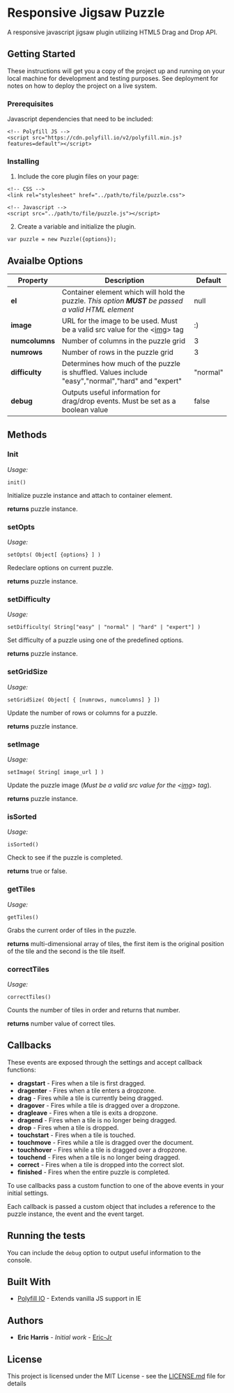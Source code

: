 
# Responsive Jigsaw Puzzle

A responsive javascript jigsaw plugin utilizing HTML5 Drag and Drop API.


## Getting Started

These instructions will get you a copy of the project up and running on your local machine for development and testing purposes. See deployment for notes on how to deploy the project on a live system.


### Prerequisites

Javascript dependencies that need to be included:

```
<!-- Polyfill JS -->
<script src="https://cdn.polyfill.io/v2/polyfill.min.js?features=default"></script>
```


### Installing

1. Include the core plugin files on your page:

```
<!-- CSS -->
<link rel="stylesheet" href="../path/to/file/puzzle.css">

<!-- Javascript -->
<script src="../path/to/file/puzzle.js"></script>
```

2. Create a variable and initialize the plugin.

```
var puzzle = new Puzzle({options});
```

## Avaialbe Options

| Property 	| Description 	| Default 	|
| --------- | ------------- | --------- |
| **el**	| Container element which will hold the puzzle. _This option **MUST** be passed a valid HTML element_ | null |
| **image**	| URL for the image to be used. Must be a valid src value for the <[img](https://developer.mozilla.org/en-US/docs/Web/HTML/Element/img#Supported_image_formats)> tag | :) |
| **numcolumns** | Number of columns in the puzzle grid | 3 |
| **numrows** | Number of rows in the puzzle grid | 3 |
| **difficulty** | Determines how much of the puzzle is shuffled. Values include "easy","normal","hard" and "expert" | "normal" |
| **debug** | Outputs useful information for drag/drop events. Must be set as a boolean value | false |


## Methods

### Init
_Usage:_
```
init()
```

Initialize puzzle instance and attach to container element.

**returns** puzzle instance.

### setOpts
_Usage:_
```
setOpts( Object[ {options} ] )
```

Redeclare options on current puzzle.

**returns** puzzle instance.

### setDifficulty
_Usage:_
```
setDifficulty( String["easy" | "normal" | "hard" | "expert"] )
```

Set difficulty of a puzzle using one of the predefined options.

**returns** puzzle instance.

### setGridSize
_Usage:_
```
setGridSize( Object[ { [numrows, numcolumns] } ])
```

Update the number of rows or columns for a puzzle.

**returns** puzzle instance.

### setImage
_Usage:_
```
setImage( String[ image_url ] )
```

Update the puzzle image (_Must be a valid src value for the <[img](https://developer.mozilla.org/en-US/docs/Web/HTML/Element/img#Supported_image_formats)> tag_).

**returns** puzzle instance.

### isSorted
_Usage:_
```
isSorted()
```

Check to see if the puzzle is completed.

**returns** true or false.

### getTiles
_Usage:_
```
getTiles()
```

Grabs the current order of tiles in the puzzle.

**returns** multi-dimensional array of tiles, the first item is the original position of the tile and the second is the tile itself.

### correctTiles
_Usage:_
```
correctTiles()
```

Counts the number of tiles in order and returns that number.

**returns** number value of correct tiles.

## Callbacks

These events are exposed through the settings and accept callback functions:

* __dragstart__ - Fires when a tile is first dragged.
* __dragenter__ - Fires when a tile enters a dropzone.
* __drag__ - Fires while a tile is currently being dragged.
* __dragover__ - Fires while a tile is dragged over a dropzone.
* __dragleave__ - Fires when a tile is exits a dropzone.
* __dragend__ - Fires when a tile is no longer being dragged.
* __drop__ - Fires when a tile is dropped.
* __touchstart__ - Fires when a tile is touched.
* __touchmove__ - Fires while a tile is dragged over the document.
* __touchhover__ - Fires while a tile is dragged over a dropzone.
* __touchend__ - Fires when a tile is no longer being dragged.
* __correct__ - Fires when a tile is dropped into the correct slot.
* __finished__ - Fires when the entire puzzle is completed.

To use callbacks pass a custom function to one of the above events in your initial settings. 

Each callback is passed a custom object that includes a reference to the puzzle instance, the event and the event target.

## Running the tests

You can include the `debug` option to output useful information to the console.


## Built With

* [Polyfill IO](https://polyfill.io/v2/docs/) - Extends vanilla JS support in IE 


## Authors

* **Eric Harris** - *Initial work* - [Eric-Jr](https://github.com/Eric-Jr)


## License

This project is licensed under the MIT License - see the [LICENSE.md](LICENSE.md) file for details
